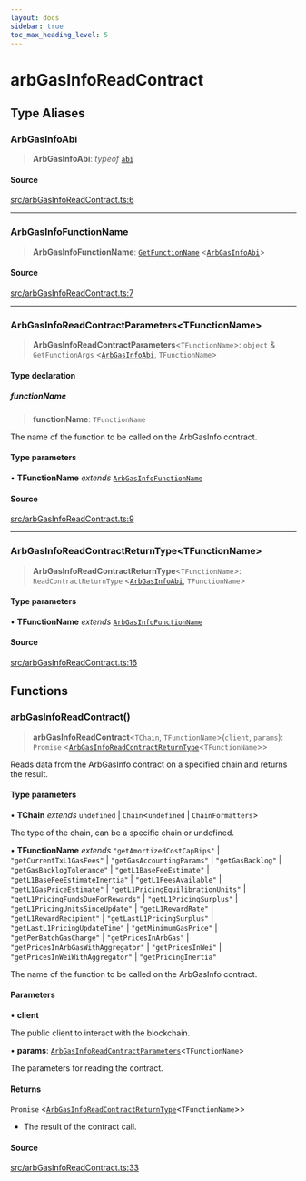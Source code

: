 ```yaml
---
layout: docs
sidebar: true
toc_max_heading_level: 5
---
```


# arbGasInfoReadContract

## Type Aliases

### ArbGasInfoAbi

> **ArbGasInfoAbi**: *typeof* [`abi`](contracts.md#abi-1)

#### Source

[src/arbGasInfoReadContract.ts:6](https://github.com/anegg0/arbitrum-orbit-sdk/blob/1aa2030374f41bb1bf01834ef0c05d2e6663f5e5/src/arbGasInfoReadContract.ts#L6)

***

### ArbGasInfoFunctionName

> **ArbGasInfoFunctionName**: [`GetFunctionName`](types/utils.md#getfunctionnametabi) \<[`ArbGasInfoAbi`](arbGasInfoReadContract.md#arbgasinfoabi)\>

#### Source

[src/arbGasInfoReadContract.ts:7](https://github.com/anegg0/arbitrum-orbit-sdk/blob/1aa2030374f41bb1bf01834ef0c05d2e6663f5e5/src/arbGasInfoReadContract.ts#L7)

***

### ArbGasInfoReadContractParameters\<TFunctionName\>

> **ArbGasInfoReadContractParameters**\<`TFunctionName`\>: `object` & `GetFunctionArgs` \<[`ArbGasInfoAbi`](arbGasInfoReadContract.md#arbgasinfoabi), `TFunctionName`\>

#### Type declaration

##### functionName

> **functionName**: `TFunctionName`

The name of the function to be called on the ArbGasInfo contract.

#### Type parameters

• **TFunctionName** *extends* [`ArbGasInfoFunctionName`](arbGasInfoReadContract.md#arbgasinfofunctionname)

#### Source

[src/arbGasInfoReadContract.ts:9](https://github.com/anegg0/arbitrum-orbit-sdk/blob/1aa2030374f41bb1bf01834ef0c05d2e6663f5e5/src/arbGasInfoReadContract.ts#L9)

***

### ArbGasInfoReadContractReturnType\<TFunctionName\>

> **ArbGasInfoReadContractReturnType**\<`TFunctionName`\>: `ReadContractReturnType` \<[`ArbGasInfoAbi`](arbGasInfoReadContract.md#arbgasinfoabi), `TFunctionName`\>

#### Type parameters

• **TFunctionName** *extends* [`ArbGasInfoFunctionName`](arbGasInfoReadContract.md#arbgasinfofunctionname)

#### Source

[src/arbGasInfoReadContract.ts:16](https://github.com/anegg0/arbitrum-orbit-sdk/blob/1aa2030374f41bb1bf01834ef0c05d2e6663f5e5/src/arbGasInfoReadContract.ts#L16)

## Functions

### arbGasInfoReadContract()

> **arbGasInfoReadContract**\<`TChain`, `TFunctionName`\>(`client`, `params`): `Promise` \<[`ArbGasInfoReadContractReturnType`](arbGasInfoReadContract.md#arbgasinforeadcontractreturntypetfunctionname)\<`TFunctionName`\>\>

Reads data from the ArbGasInfo contract on a specified chain and returns the
result.

#### Type parameters

• **TChain** *extends* `undefined` \| `Chain`\<`undefined` \| `ChainFormatters`\>

The type of the chain, can be a specific chain or undefined.

• **TFunctionName** *extends* `"getAmortizedCostCapBips"` \| `"getCurrentTxL1GasFees"` \| `"getGasAccountingParams"` \| `"getGasBacklog"` \| `"getGasBacklogTolerance"` \| `"getL1BaseFeeEstimate"` \| `"getL1BaseFeeEstimateInertia"` \| `"getL1FeesAvailable"` \| `"getL1GasPriceEstimate"` \| `"getL1PricingEquilibrationUnits"` \| `"getL1PricingFundsDueForRewards"` \| `"getL1PricingSurplus"` \| `"getL1PricingUnitsSinceUpdate"` \| `"getL1RewardRate"` \| `"getL1RewardRecipient"` \| `"getLastL1PricingSurplus"` \| `"getLastL1PricingUpdateTime"` \| `"getMinimumGasPrice"` \| `"getPerBatchGasCharge"` \| `"getPricesInArbGas"` \| `"getPricesInArbGasWithAggregator"` \| `"getPricesInWei"` \| `"getPricesInWeiWithAggregator"` \| `"getPricingInertia"`

The name of the function to be called on the ArbGasInfo contract.

#### Parameters

• **client**

The public client to interact with the blockchain.

• **params**: [`ArbGasInfoReadContractParameters`](arbGasInfoReadContract.md#arbgasinforeadcontractparameterstfunctionname)\<`TFunctionName`\>

The parameters for reading the contract.

#### Returns

`Promise` \<[`ArbGasInfoReadContractReturnType`](arbGasInfoReadContract.md#arbgasinforeadcontractreturntypetfunctionname)\<`TFunctionName`\>\>

- The result of the contract call.

#### Source

[src/arbGasInfoReadContract.ts:33](https://github.com/anegg0/arbitrum-orbit-sdk/blob/1aa2030374f41bb1bf01834ef0c05d2e6663f5e5/src/arbGasInfoReadContract.ts#L33)
